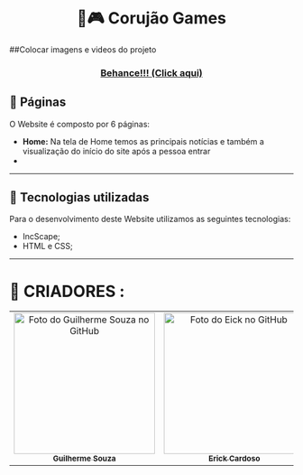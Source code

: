 <h1 align="center" font-weight=”bold” color="00AEFF">
🦉🎮 Corujão Games  
</h1>

##Colocar imagens e videos do projeto

<h3 align="center">
            <a href="https://www.behance.net/gallery/170170991/Corujao-Games-1PI" color="00AEFF">Behance!!! (Click aqui)</a>
</h3>

## 🔖 Páginas

O Website é composto por 6 páginas:

- **Home:** Na tela de Home temos as principais notícias e também a visualização do início do site após a pessoa entrar
- 

---

## 📱 Tecnologias utilizadas

Para o desenvolvimento deste Website utilizamos as seguintes tecnologias:

- IncScape;
- HTML e CSS;

---

<h1 align=”center”>🧠 CRIADORES :</h1>

<table>
       <tr>
            <td align="center" margin-right=25px>
                    <a href="https://github.com/guilhermesouza48">
                           <img src="https://avatars.githubusercontent.com/u/79008811?v=4" width="250px;" alt="Foto do Guilherme Souza no GitHub"/>
                     <br>
                          <sub>
                             <b>Guilherme Souza</b>
                          </sub>
                      </a>
              </td>
            <td align="center">
                    <a href="https://github.com/YonErick">
                           <img src="https://avatars.githubusercontent.com/u/79008664?v=4" width="250px;" alt="Foto do Eick no GitHub"/>
                     <br>
                          <sub>
                             <b>Erick Cardoso</b>
                          </sub>
                      </a>
             </td>
             <td align="center">
                    <a href="https://github.com/GabrielHenrique0">
                           <img src="https://avatars.githubusercontent.com/u/79008744?v=4" width="250px;" alt="Foto do Gabriel Henrique no GitHub"/>
                     <br>
                          <sub>
                             <b>Gabriel Henrique</b>
                          </sub>
                      </a>
              </td>
         </tr>
</table>
